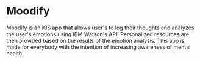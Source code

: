 # Moodify
Moodify is an iOS app that allows user's to log their thoughts and analyzes the user's emotions using IBM Watson's API.
Personalized resources are then provided based on the results of the emotion analysis.
This app is made for everybody with the intention of increasing awareness of mental health.
